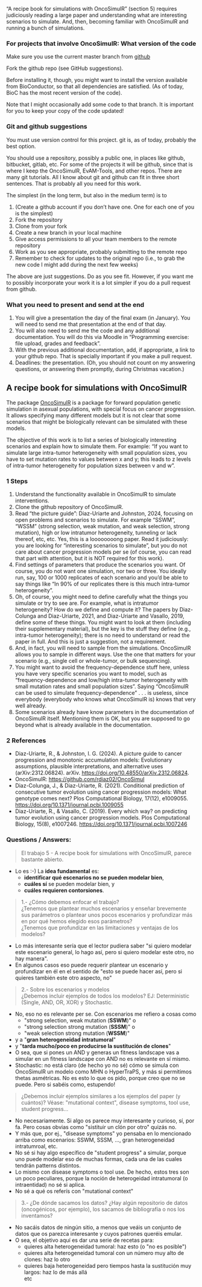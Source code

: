 “A recipe book for simulations with OncoSimulR” (section 5) requires judiciously reading a large paper and
understanding what are interesting scenarios to simulate. And, then, becoming familiar with OncoSimulR and
running a bunch of simulations.

### For projects that involve OncoSimulR: What version of the code

Make sure you use the current master branch from [github](https://github.com/rdiaz02/OncoSimul)

Fork the github repo (see GitHub suggestions).

Before installing it, though, you might want to install the version available from BioConductor, so that all
dependencies are satisfied. (As of today, BioC has the most recent version of the code).

Note that I might occasionally add some code to that branch. It is important for you to keep your copy of the
code updated!

### Git and github suggestions
You must use version control for this project. git is, as of today, probably the best option.

You should use a repository, possibly a public one, in places like github, bitbucket, gitlab, etc. For some of the
projects it will be github, since that is where I keep the OncoSimulR, EvAM-Tools, and other repos.
There are many git tutorials. All I know about git and github can fit in three short sentences. That is probably
all you need for this work.

The simplest (in the long term, but also in the medium term) is to
1. (Create a github account if you don’t have one. One for each one of you is the simplest)
2. Fork the repository
3. Clone from your fork
4. Create a new branch in your local machine
5. Give access permissions to all your team members to the remote repository
6. Work as you see appropriate, probably submitting to the remote repo
7. Remember to check for updates to the original repo (i.e., to grab the new code I might add during the next
few weeks)

The above are just suggestions. Do as you see fit. However, if you want me to possibly incorporate your work
it is a lot simpler if you do a pull request from github.

### What you need to present and send at the end
1. You will give a presentation the day of the final exam (in January). You will need to send me that presentation
at the end of that day.
2. You will also need to send me the code and any additional documentation. You will do this via Moodle in
“Programming exercise: file upload, grades and feedback”.
3. With the previous additional documentation, add, if appropriate, a link to your github repo. That is specially
important if you make a pull request.
4. Deadlines: the presentation. (Oh, you should not count on my answering questions, or answering them
promptly, during Christmas vacation.)


## A recipe book for simulations with OncoSimulR
The package [OncoSimulR](https://github.com/rdiaz02/OncoSimul) is a package for forward
population genetic simulation in asexual populations, with special focus on cancer progression. It allows specifying
many different models but it is not clear that some scenarios that might be biologically relevant can be simulated
with these models.

The objective of this work is to list a series of biologically interesting scenarios and explain how to simulate
them. For example: “If you want to simulate large intra-tumor heterogeneity with small population sizes, you have
to set mutation rates to values between x and y; this leads to z levels of intra-tumor heterogeneity for population
sizes between v and w”.

### 1 Steps
1. Understand the functionality available in OncoSimulR to simulate interventions.
2. Clone the github repository of OncoSimulR.
3. Read “the picture guide”: Diaz-Uriarte and Johnston, 2024, focusing on open problems and scenarios to
simulate. For example “SSWM”, “WSSM” (strong selection, weak mutation, and weak selection, strong
mutation), high or low intratumor heterogeneity, tunneling or lack thereof, etc, etc.
Yes, this is a loooooooong paper. Read it judiciously: you are looking for “interesting scenarios to simulate”,
but you do not care about cancer progression models per se (of course, you can read that part with
attention, but it is NOT required for this work).
4. Find settings of parameters that produce the scenarios you want. Of course, you do not want one simulation,
nor two or three. You ideally run, say, 100 or 1000 replicates of each scenario and you’d be able to say things
like “In 90% of our replicates there is this much intra-tumor heterogeneity”.
5. Oh, of course, you might need to define carefully what the things you simulate or try to see are. For example,
what is intratumor heterogeneity? How do we define and compute it?
The papers by Diaz-Colunga and Diaz-Uriarte, 2021, and Diaz-Uriarte and Vasallo, 2019, define some of
these things. You might want to look at them (including their supplementary material), but the key is the
stuff they define (e.g., intra-tumor heterogeneity); there is no need to understand or read the paper in full.
And this is just a suggestion, not a requirement.
6. And, in fact, you will need to sample from the simulations. OncoSimulR allows you to sample in different
ways. Use the one that matters for your scenario (e.g., single cell or whole-tumor, or bulk sequencing).
7. You might want to avoid the frequency-dependence stuff here, unless you have very specific scenarios you
want to model, such as “frequency-dependence and low/high intra-tumor heterogeneity with small mutation
rates and small population sizes”. Saying “OncoSimulR can be used to simulate frequency-dependence”
. . . is useless, since everybody (everybody who knows what OncoSimulR is) knows that very well already.
8. Some scenarios already have know parameters in the documentation of OncoSimulR itself. Mentioning them
is OK, but you are supposed to go beyond what is already available in the documentation.

### 2 References
- Diaz-Uriarte, R., & Johnston, I. G. (2024). A picture guide to cancer progression and monotonic accumulation
models: Evolutionary assumptions, plausible interpretations, and alternative uses (arXiv:2312.06824).
arXiv. https://doi.org/10.48550/arXiv.2312.06824.
- OncoSimulR: https://github.com/rdiaz02/OncoSimul
- Diaz-Colunga, J., & Diaz-Uriarte, R. (2021). Conditional prediction of consecutive tumor evolution using cancer
progression models: What genotype comes next? Plos Computational Biology, 17(12), e1009055. https://doi.org/10.1371/journal.pcbi.1009055
- Diaz-Uriarte, R., & Vasallo, C. (2019). Every which way? on predicting tumor evolution using cancer progression
models. Plos Computational Biology, 15(8), e1007246. https://doi.org/10.1371/journal.pcbi.1007246


### Questions / Answers:
> El trabajo 5 - A recipe book for simulations with OncoSimulR, parece bastante abierto.
- Lo es :-)  La **idea fundamental** es:
  - **identificar qué escenarios no se pueden modelar bien**,
  - **cuáles sí** se pueden modelar bien, y
  - **cuáles requieren contorsiones**.

> 1.- ¿Cómo debemos enfocar el trabajo? <br>
> ¿Tenemos que plantear muchos escenarios y enseñar brevemente sus parámetros o plantear unos pocos escenarios y profundizar más en por qué hemos elegido esos parámetros? <br>
> ¿Tenemos que profundizar en las limitaciones y ventajas de los modelos?
  - Lo más interesante sería que el lector pudiera saber "si quiero modelar este escenario general, lo hago así, pero si quiero modelar este otro, no hay manera".
  - En algunos casos eso puede requerir plantear un escenario y profundizar en él en el sentido de "esto se puede hacer así, pero si quieres también este otro aspecto, no"

> 2.- Sobre los escenarios y modelos<br>
> ¿Debemos incluir ejemplos de todos los modelos? EJ: Deterministic (Single, AND, OR, XOR) y Stochastic.
- No, eso no es relevante per se. Con escenarios me refiero a cosas como
  - "strong selection, weak mutation (**SSWM**)" o
  - "strong selection strong mutation (**SSSM**)" o
  - "weak selection strong mutation (**WSSM**)"
- y a "**gran heterogeneidad intratumoral**"
- y "**tarda mucho/poco en producirse la sustitución de clones**"
- O sea, que si pones un AND y generas un fitness landscape vas a simular en un fitness landscape con AND no es relevante en sí mismo.
- Stochastic: no está claro (de hecho yo no sé) cómo se simula con OncoSimulR un modelo como MHN o HyperTraPS, y más si permitimos thetas asmétricas. No es esto lo que os pido, porque creo que no se puede. Pero si sabéis como, estupendo!

> ¿Debemos incluir ejemplos similares a los ejemplos del paper (y cuántos)? Véase: "mutational context", disease symptoms, tool use, student progress...
- No necesariamente. Si algo os parece muy interesante y curioso, sí, por fa. Pero cosas obvias como "sistituir un clón por otro" quizás no.
- Y más que, por ej., "disease symptoms" yo pensaba en lo mencionado arriba como escenarios: SSWM, SSSM, ..., gran heterogeneidad intratumroal, etc. 
- No sé si hay algo específico de "student progress" a simular, porque uno puede modelar eso de muchas formas, cada una de las cuales tendrán patterns distintos. 
- Lo mismo con disease symptoms o tool use. De hecho, estos tres son un poco peculiares, porque la noción de heterogeidad intratumoral (o intraentidad) no sé si aplica.
- No sé a qué os referís con "mutational context"

> 3.- ¿De dónde sacamos los datos? ¿Hay algún repositorio de datos (oncogénicos, por ejemplo), los sacamos de bibliografía o nos los inventamos?
- No sacáis datos de ningún sitio, a menos que veáis un conjunto de datos que os parezca interesante y cuyos patrones queréis emular. 
- O sea, el objetivo aquí es dar una serie de recetas para:
  - quieres alta heterogeneidad tumoral: haz esto (o "no es posible")
  - quieres alta heterogeneidad tumoral con un número muy alto de clones: haz lo otro
  - quieres baja heterogeneidad pero tiempos hasta la sustitución muy largos: haz lo de más allá <br>
  etc



